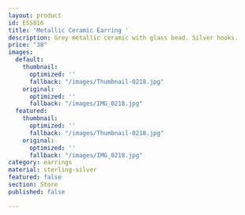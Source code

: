 ```yaml
---
layout: product
id: ESS016
title: 'Metallic Ceramic Earring '
description: Grey metallic ceramic with glass bead. Silver hooks.
price: "38"
images:
  default:
    thumbnail:
      optimized: ''
      fallback: "/images/Thumbnail-0218.jpg"
    original:
      optimized: ''
      fallback: "/images/IMG_0218.jpg"
  featured:
    thumbnail:
      optimized: ''
      fallback: "/images/Thumbnail-0218.jpg"
    original:
      optimized: ''
      fallback: "/images/IMG_0218.jpg"
category: earrings
material: sterling-silver
featured: false
section: Store
published: false

---
```

